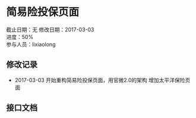 # 简易险投保页面
截止日期：无
修改日期：2017-03-03  
进度：50%  
参与人员：lixiaolong  

## 修改记录
- 2017-03-03
开始重构简易险投保页面，用官微2.0的架构
增加太平洋保险页面




## 接口文档




